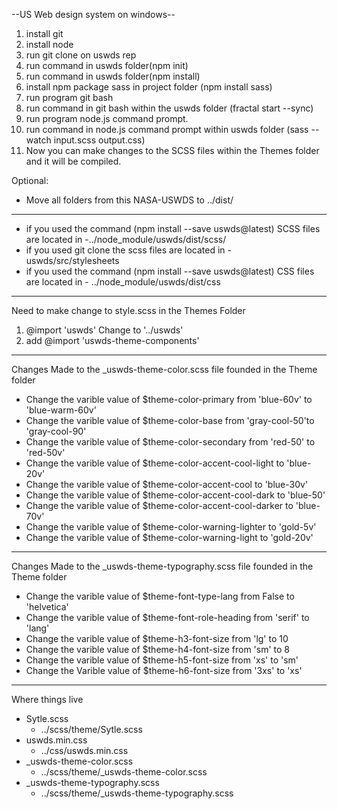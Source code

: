 --US Web design system on windows--
1. install git
2. install node
3. run git clone on uswds rep 
4. run command in uswds folder(npm init)
5. run command in uswds folder(npm install)
6. install npm package sass in project folder (npm install sass)
7. run program git bash 
8. run command in git bash within the uswds folder (fractal start --sync)
9. run program node.js command prompt.
10. run command in node.js command prompt within uswds folder (sass --watch input.scss output.css) 
11. Now you can make changes to the SCSS files within the Themes folder and it will be compiled.

Optional: 
* Move all folders from this NASA-USWDS to ../dist/ 
----------------------------------------------------------------------------------------------------------------------------------
* if you used the command (npm install --save uswds@latest) SCSS files are located in -../node_module/uswds/dist/scss/
* if you used git clone the scss files are located in - uswds/src/stylesheets
* if you used the command (npm install --save uswds@latest) CSS files are located in - ../node_module/uswds/dist/css
----------------------------------------------------------------------------------------------------------------------------------
Need to make change to style.scss in the Themes Folder
  1. @import 'uswds' Change  to '../uswds'
  2. add @import 'uswds-theme-components'
----------------------------------------------------------------------------------------------------------------------------------
Changes Made to the _uswds-theme-color.scss file founded in the Theme folder
* Change the varible value of $theme-color-primary from 'blue-60v' to 'blue-warm-60v'
* Change the varible value of $theme-color-base from 'gray-cool-50'to 'gray-cool-90'
* Change the varible value of $theme-color-secondary from 'red-50' to 'red-50v'
* Change the varible value of $theme-color-accent-cool-light to 'blue-20v'
* Change the varible value of $theme-color-accent-cool to 'blue-30v'
* Change the varible value of $theme-color-accent-cool-dark to 'blue-50'
* Change the varible value of $theme-color-accent-cool-darker to 'blue-70v'
* Change the varible value of $theme-color-warning-lighter to 'gold-5v'
* Change the varible value of $theme-color-warning-light to 'gold-20v'
------------------------------------------------------------------------------------------------------------------------------------------
Changes Made to the _uswds-theme-typography.scss file founded in the Theme folder
 * Change the varible value of $theme-font-type-lang from False to 'helvetica'
 * Change the varible value of $theme-font-role-heading from 'serif' to 'lang'
 * Change the varible value of $theme-h3-font-size from 'lg' to  10
 * Change the varible value of $theme-h4-font-size from 'sm' to  8
 * Change the varible value of $theme-h5-font-size from 'xs' to  'sm'
 * Change the Varible value of $theme-h6-font-size from '3xs' to 'xs'
 
 ---------------------------------------------------------------------------------------------------------------------------------------
 Where things live
* Sytle.scss
  * ../scss/theme/Sytle.scss
* uswds.min.css
  * ../css/uswds.min.css
* _uswds-theme-color.scss
  * ../scss/theme/_uswds-theme-color.scss
* _uswds-theme-typography.scss
  * ../scss/theme/_uswds-theme-typography.scss
  
